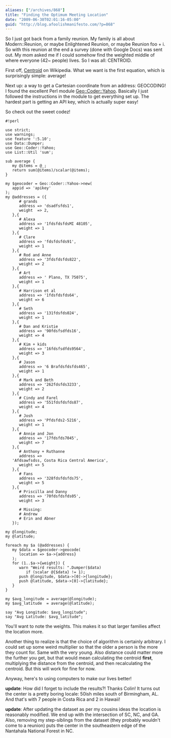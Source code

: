 ```yaml
---
aliases: ["/archives/868"]
title: "Finding the Optimum Meeting Location"
date: "2009-06-30T02:01:16-05:00"
guid: "http://blog.afoolishmanifesto.com/?p=868"
---
```

So I just got back from a family reunion. My family is all about Modern::Reunion, or maybe Enlightened Reunion, or maybe Reunion foo + i. So with this reunion at the end a survey (done with Google Docs) was sent out. My mom asked me if I could somehow find the weighted middle of where everyone (42~ people) lives. So I was all: CENTROID.

First off, [Centroid](http://en.wikipedia.org/wiki/Centroid) on Wikipedia. What we want is the first equation, which is surprisingly simple: average!

Next up: a way to get a Cartesian coordinate from an address: GEOCODING! I found the excellent Perl module [Geo::Coder::Yahoo](http://search.cpan.org/perldoc?Geo::Coder::Yahoo). Basically I just followed the instructions in the module to get everything set up. The hardest part is getting an API key, which is actually super easy!

So check out the sweet codez!

    #!perl

    use strict;
    use warnings;
    use feature ':5.10';
    use Data::Dumper;
    use Geo::Coder::Yahoo;
    use List::Util 'sum';

    sub average {
       my @items = @_;
       return sum(@items)/scalar(@items);
    }

    my $geocoder = Geo::Coder::Yahoo->new(
       appid => 'apikey'
    );
    my @addresses = ({
          # grands
          address => 'dsadfsfds1',
          weight  => 2,
       },{
          # Alexa
          address => '1fdsfdsfdsMI 48105',
          weight => 1
       },{
          # Clare
          address => 'fdsfdsfds91',
          weight => 1
       },{
          # Rod and Anne
          address => '3fdsfdsfds822',
          weight => 2
       },{
          # Art
          address => ' Plano, TX 75075',
          weight => 1
       },{
          # Harrison et al
          address => '1fdsfdsfds64',
          weight => 6
       },{
          # Seth
          address => '131fdsfds024',
          weight => 1
       },{
          # Dan and Kristie
          address => '90fdsfsdfds16',
          weight => 4
       },{
          # Kim + kids
          address => '16fdsfsdfds9564',
          weight => 3
       },{
          # Jason
          address => '6 Brafdsfdsfds465',
          weight => 1
       },{
          # Mark and Beth
          address => '262fdsfds3233',
          weight => 2
       },{
          # Cindy and Farel
          address => '551fdsfdsfds87',
          weight => 4
       },{
          # Josh
          address => 'Pfdsfds2-5216',
          weight => 1
       },{
          # Annie and Jon
          address => '17fdsfds7045',
          weight => 7
       },{
          # Anthony + Ruthanne
          address =>
       'Afdsawfsdss, Costa Rica Central America',
          weight => 5
       },{
          # Fans
          address => '328fdsfdsfds75',
          weight => 5
       },{
          # Priscilla and Danny
          address => '70fdsfdsfds05',
          weight => 3

          # Missing:
          # Andrew
          # Erin and Abner
       });

    my @longitude;
    my @latitude;

    foreach my $a (@addresses) {
       my $data = $geocoder->geocode(
          location => $a->{address}
       );
       for (1..$a->{weight}) {
          warn "Weird results: ".Dumper($data)
             if (scalar @{$data} != 1);
          push @longitude, $data->[0]->{longitude};
          push @latitude, $data->[0]->{latitude};
       }
    }

    my $avg_longitude = average(@longitude);
    my $avg_latitude  = average(@latitude);

    say "Avg Longitude: $avg_longitude";
    say "Avg Latitude: $avg_latitude";

You'll want to note the weights. This makes it so that larger families affect the location more.

Another thing to realize is that the choice of algorithm is certainly arbitrary. I could set up some weird multiplier so that the older a person is the more they count for. Same with the very young. Also distance could matter more the further you get, but that would mean calculating the centroid **first**, multiplying the distance from the centroid, and then recalculating the centroid. But this will work for fine for now.

Anyway, here's to using computers to make our lives better!

**update**: How did I forget to include the results?! Thanks Colin! It turns out the center is a pretty boring locale: 50ish miles south of Birmingham, AL. And that's with 7 people in Costa Rica and 2 in Hawaii!

**update**: After updating the dataset as per my cousins ideas the location is reasonably modified. We end up with the intersection of SC, NC, and GA. Also, removing my step-siblings from the dataset (they probably wouldn't come to a reunion) puts the center in the southeastern edge of the Nantahala National Forest in NC.
